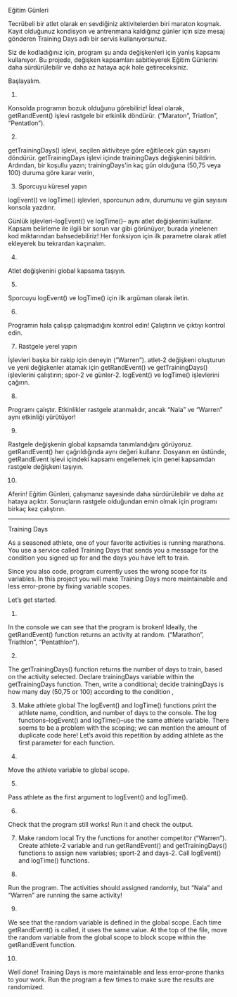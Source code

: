Eğitim Günleri

Tecrübeli bir atlet olarak en sevdiğiniz aktivitelerden biri maraton koşmak. Kayıt olduğunuz kondisyon ve antrenmana kaldığınız günler için size mesaj gönderen Training Days adlı bir servis kullanıyorsunuz.

Siz de kodladığınız için, program şu anda değişkenleri için yanlış kapsamı kullanıyor. Bu projede, değişken kapsamları sabitleyerek Eğitim Günlerini daha sürdürülebilir ve daha az hataya açık hale getireceksiniz.

Başlayalım.

1.
Konsolda programın bozuk olduğunu görebiliriz!
İdeal olarak, getRandEvent() işlevi rastgele bir etkinlik döndürür. (“Maraton”, Triatlon”, “Pentatlon”).

2.
getTrainingDays() işlevi, seçilen aktiviteye göre eğitilecek gün sayısını döndürür.
getTrainingDays işlevi içinde trainingDays değişkenini bildirin. Ardından, bir koşullu yazın; trainingDays'in kaç gün olduğuna (50,75 veya 100) duruma göre karar verin,

3. Sporcuyu küresel yapın

logEvent() ve logTime() işlevleri, sporcunun adını, durumunu ve gün sayısını konsola yazdırır.

Günlük işlevleri–logEvent() ve logTime()– aynı atlet değişkenini kullanır. Kapsam belirleme ile ilgili bir sorun var gibi görünüyor; burada yinelenen kod miktarından bahsedebiliriz!
Her fonksiyon için ilk parametre olarak atlet ekleyerek bu tekrardan kaçınalım.

4.
Atlet değişkenini global kapsama taşıyın.

5.
Sporcuyu logEvent() ve logTime() için ilk argüman olarak iletin.

6.
Programın hala çalışıp çalışmadığını kontrol edin! Çalıştırın ve çıktıyı kontrol edin.

7. Rastgele yerel yapın

İşlevleri başka bir rakip için deneyin (“Warren”).
atlet-2 değişkeni oluşturun ve yeni değişkenler atamak için getRandEvent() ve getTrainingDays() işlevlerini çalıştırın; spor-2 ve günler-2.
logEvent() ve logTime() işlevlerini çağırın.

8.
Programı çalıştır. Etkinlikler rastgele atanmalıdır, ancak “Nala” ve “Warren” aynı etkinliği yürütüyor!

9.
Rastgele değişkenin global kapsamda tanımlandığını görüyoruz. getRandEvent() her çağrıldığında aynı değeri kullanır.
Dosyanın en üstünde, getRandEvent işlevi içindeki kapsamı engellemek için genel kapsamdan rastgele değişkeni taşıyın.

10.
Aferin! Eğitim Günleri, çalışmanız sayesinde daha sürdürülebilir ve daha az hataya açıktır. Sonuçların rastgele olduğundan emin olmak için programı birkaç kez çalıştırın.

-------------------------------------

Training Days

As a seasoned athlete, one of your favorite activities is running marathons. You use a service called Training Days that sends you a message for the condition you signed up for and the days you have left to train.

Since you also code, program currently uses the wrong scope for its variables. In this project you will make Training Days more maintainable and less error-prone by fixing variable scopes.

Let’s get started.

1.
In the console we can see that the program is broken!
Ideally, the getRandEvent() function returns an activity at random. (“Marathon”, Triathlon”, “Pentathlon”).

2. 
The getTrainingDays() function returns the number of days to train, based on the activity selected. 
Declare trainingDays variable within the getTrainingDays function. Then, write a conditional; decide trainingDays is how many day (50,75 or 100) according to the condition , 

3. Make athlete global
The logEvent() and logTime() functions print the athlete name, condition, and number of days to the console.
The log functions–logEvent() and logTime()–use the same athlete variable. There seems to be a problem with the scoping; we can mention the amount of duplicate code here!
Let’s avoid this repetition by adding athlete as the first parameter for each function.

4.
Move the athlete variable to global scope.

5.
Pass athlete as the first argument to logEvent() and logTime().

6.
Check that the program still works! Run it and check the output.

7. Make random local
Try the functions for another competitor (“Warren”). 
Create athlete-2 variable and run getRandEvent() and getTrainingDays() functions to assign new variables; sport-2 and days-2. 
Call logEvent() and logTime() functions.

8.
Run the program. The activities should assigned randomly, but “Nala” and “Warren” are running the same activity!

9.
We see that the random variable is defined in the global scope. Each time getRandEvent() is called, it uses the same value.
At the top of the file, move the random variable from the global scope to block scope within the getRandEvent function.

10.
Well done! Training Days is more maintainable and less error-prone thanks to your work. Run the program a few times to make sure the results are randomized.

